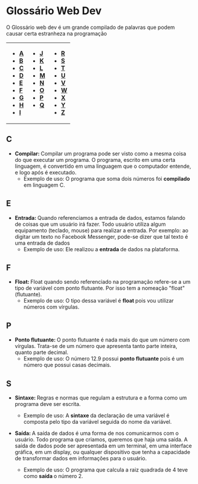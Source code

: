 # Glossário Web Dev
O Glossário web dev é um grande compilado de palavras que podem causar certa estranheza na programação
<table>
  <tr>
    <td valign="top"><ul>
    <li><a href="#a"><b>A</b></a></li>
    <li><a href="#b"><b>B</b></a></li>
    <li><a href="#c"><b>C</b></a></li>
    <li><a href="#d"><b>D</b></a></li>
    <li><a href="#e"><b>E</b></a></li>
    <li><a href="#f"><b>F</b></a></li>
    <li><a href="#g"><b>G</b></a></li>
    <li><a href="#h"><b>H</b></a></li>
    <li><a href="#i"><b>I</b></a></li>
  </ul>
</td>
    <td valign="top"><ul>
    <li><a href="#j"><b>J</b></a></li>
    <li><a href="#k"><b>K</b></a></li>
    <li><a href="#l"><b>L</b></a></li>
    <li><a href="#m"><b>M</b></a></li>
    <li><a href="#n"><b>N</b></a></li>
    <li><a href="#o"><b>O</b></a></li>
    <li><a href="#p"><b>P</b></a></li>
    <li><a href="#q"><b>Q</b></a></li>
  </ul></td>
    
</td>
    <td valign="top">
  
  <ul>
    <li><a href="#r"><b>R</b></a></li>
    <li><a href="#s"><b>S</b></a></li>
    <li><a href="#t"><b>T</b></a></li>
    <li><a href="#u"><b>U</b></a></li>
    <li><a href="#v"><b>V</b></a></li>
    <li><a href="#w"><b>W</b></a></li>
    <li><a href="#x"><b>X</b></a></li>
    <li><a href="#y"><b>Y</b></a></li>
    <li><a href="#z"><b>Z</b></a></li>
  </ul></td>
  
  </tr>
</table>

## C
- <b> Compilar: </b> Compilar um programa pode ser visto como a mesma coisa do que executar um programa. O programa, escrito em uma certa linguagem, é convertido em uma linguagem que o computador entende, e logo após é executado.
  - Exemplo de uso: O programa que soma dois números foi <b> compilado </b> em linguagem C.

## E
- <b> Entrada: </b> Quando referenciamos a entrada de dados, estamos falando de coisas que um usuário irá fazer. Todo usuário utiliza algum equipamento (teclado, mouse) para realizar a entrada. Por exemplo: ao digitar um texto no Facebook Messenger, pode-se dizer que tal texto é uma entrada de dados
  - Exemplo de uso: Ele realizou a  <b> entrada </b> de dados na plataforma.

## F
- <b> Float: </b> Float quando sendo referenciado na programação refere-se a um tipo de variável com ponto flutuante. Por isso tem a nomeação "float" (flutuante).
  - Exemplo de uso: O tipo dessa variável é  <b> float </b> pois vou utilizar números com vírgulas.

## P
- <b> Ponto flutuante: </b> O ponto flutuante é nada mais do que um número com vírgulas. Trata-se de um número que apresenta tanto parte inteira, quanto parte decimal.
  - Exemplo de uso: O número 12.9 possui <b> ponto flutuante </b> pois é um número que possui casas decimais.

## S
- <b> Sintaxe: </b> Regras e normas que regulam a estrutura e a forma como um programa deve ser escrita.
  - Exemplo de uso: A  <b> sintaxe </b> da declaração de uma variável é composta pelo tipo da variável seguida do nome da variável.
 
    
- <b> Saída: </b> A saída de dados é uma forma de nos comunicarmos com o usuário. Todo programa que criamos, queremos que haja uma saída. A saída de dados pode ser apresentada em um terminal, em uma interface gráfica, em um display, ou qualquer dispositivo que tenha a capacidade de transformar dados em informações para o usuário.
  - Exemplo de uso: O programa que calcula a raiz quadrada de 4 teve como <b> saída </b> o número 2.

